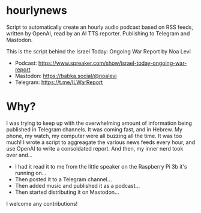 # hourlynews
Script to automatically create an hourly audio podcast based on RSS feeds, written by OpenAI, read by an AI TTS reporter. Publishing to Telegram and Mastodon.

This is the script behind the Israel Today: Ongoing War Report by Noa Levi
- Podcast: https://www.spreaker.com/show/israel-today-ongoing-war-report
- Mastodon: https://babka.social/@noalevi
- Telegram: https://t.me/ILWarReport

# Why?
I was trying to keep up with the overwhelming amount of information being published in Telegram channels.
It was coming fast, and in Hebrew. My phone, my watch, my computer were all buzzing all the time. It was too much!
I wrote a script to aggreagate the various news feeds every hour, and use OpenAI to write a consoldated report.
And then, my inner nerd took over and...
- I had it read it to me from the little speaker on the Raspberry Pi 3b it's running on...
- Then posted it to a Telegram channel...
- Then added music and published it as a podcast...
- Then started distributing it on Mastodon...

I welcome any contributions!

